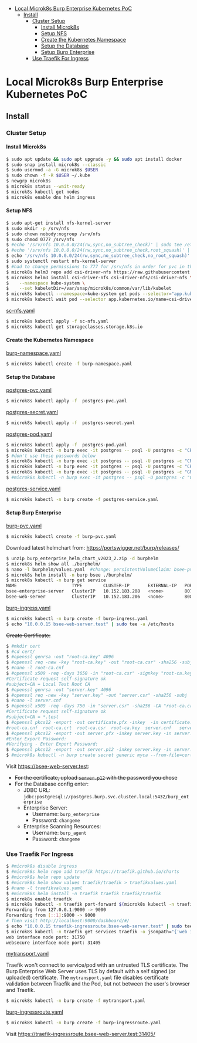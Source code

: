- [Local Microk8s Burp Enterprise Kubernetes PoC](#local-microk8s-burp-enterprise-kubernetes-poc)
  - [Install](#install)
    - [Cluster Setup](#cluster-setup)
      - [Install Microk8s](#install-microk8s)
      - [Setup NFS](#setup-nfs)
      - [Create the Kubernetes Namespace](#create-the-kubernetes-namespace)
      - [Setup the Database](#setup-the-database)
      - [Setup Burp Enterprise](#setup-burp-enterprise)
    - [Use Traefik For Ingress](#use-traefik-for-ingress)


# Local Microk8s Burp Enterprise Kubernetes PoC 

## Install

### Cluster Setup

#### Install Microk8s

```bash
$ sudo apt update && sudo apt upgrade -y && sudo apt install docker
$ sudo snap install microk8s --classic
$ sudo usermod -a -G microk8s $USER
$ sudo chown -f -R $USER ~/.kube
$ newgrp microk8s
$ microk8s status --wait-ready
$ microk8s kubectl get nodes
$ microk8s enable dns helm ingress
```

#### Setup NFS

```bash
$ sudo apt-get install nfs-kernel-server
$ sudo mkdir -p /srv/nfs
$ sudo chown nobody:nogroup /srv/nfs
$ sudo chmod 0777 /srv/nfs
$ #echo '/srv/nfs 10.0.0.0/24(rw,sync,no_subtree_check)' | sudo tee /etc/exports
$ #echo '/srv/nfs 10.0.0.0/24(rw,sync,no_subtree_check,root_squash)' | sudo tee /etc/exports
$ echo '/srv/nfs 10.0.0.0/24(rw,sync,no_subtree_check,no_root_squash)' | sudo tee /etc/exports
$ sudo systemctl restart nfs-kernel-server
$ #had to change permissions to 777 for /srv/nfs in order for pvc in the cluster to have write permissions - not ideal. I'm not sure what I'm doing wrong - this is a todo
$ microk8s helm3 repo add csi-driver-nfs https://raw.githubusercontent.com/kubernetes-csi/csi-driver-nfs/master/charts
$ microk8s helm3 install csi-driver-nfs csi-driver-nfs/csi-driver-nfs \
$    --namespace kube-system \
$    --set kubeletDir=/var/snap/microk8s/common/var/lib/kubelet
$ microk8s kubectl --namespace=kube-system get pods --selector="app.kubernetes.io/instance=csi-driver-nfs" --watch
$ microk8s kubectl wait pod --selector app.kubernetes.io/name=csi-driver-nfs --for condition=ready --namespace kube-system
```

[sc-nfs.yaml](sc-nfs.yaml)

```bash
$ microk8s kubectl apply -f sc-nfs.yaml
$ microk8s kubectl get storageclasses.storage.k8s.io
```

#### Create the Kubernetes Namespace

[burp-namespace.yaml](burp-namespace.yaml)

```bash
$ microk8s kubectl create -f burp-namespace.yaml
```

#### Setup the Database

[postgres-pvc.yaml](postgres-pvc.yaml)

```bash
$ microk8s kubectl apply -f  postgres-pvc.yaml
```

[postgres-secret.yaml](postgres-secret.yaml)

```bash
$ microk8s kubectl apply -f  postgres-secret.yaml
```
[postgres-pod.yaml](postgres-pod.yaml)

```bash
$ microk8s kubectl apply -f  postgres-pod.yaml 
$ microk8s kubectl -n burp exec -it postgres -- psql -U postgres -c "CREATE DATABASE burp_enterprise;"
$ #don't use these passwords below
$ microk8s kubectl -n burp exec -it postgres -- psql -U postgres -c "CREATE USER burp_enterprise PASSWORD 'changeme'"
$ microk8s kubectl -n burp exec -it postgres -- psql -U postgres -c "CREATE USER burp_agent PASSWORD 'changeme'"
$ microk8s kubectl -n burp exec -it postgres -- psql -U postgres -c "GRANT ALL ON DATABASE burp_enterprise TO burp_enterprise"
$ #microk8s kubectl -n burp exec -it postgres -- psql -U postgres -c "GRANT ALL ON SCHEMA public TO burp_enterprise" # this is necessary in postgres 15+
```

[postgres-service.yaml](postgres-service.yaml)

```bash
$ microk8s kubectl -n burp create -f postgres-service.yaml 
```

#### Setup Burp Enterprise

[burp-pvc.yaml](burp-pvc.yaml)

```bash
$ microk8s kubectl create -f burp-pvc.yaml
```


Download latest helmchart from: https://portswigger.net/burp/releases/

```bash
$ unzip burp_enterprise_helm_chart_v2023_2.zip -d burphelm
$ microk8s helm show all ./burphelm/
$ nano -l burphelm/values.yaml  #change: persistentVolumeClaim: bsee-pvc -> persistentVolumeClaim: burp-pvc  
$ microk8s helm install -n burp bsee ./burphelm/
$ microk8s kubectl -n burp get service
NAME                     TYPE        CLUSTER-IP       EXTERNAL-IP   PORT(S)             AGE
bsee-enterprise-server   ClusterIP   10.152.183.208   <none>        8072/TCP,8073/TCP   5m29s
bsee-web-server          ClusterIP   10.152.183.206   <none>        8080/TCP,8443/TCP   5m29s
```


[burp-ingress.yaml](burp-ingress.yaml)
```bash
$ microk8s kubectl -n burp create -f burp-ingress.yaml
$ echo "10.0.0.15 bsee-web-server.test" | sudo tee -a /etc/hosts
```

~~Create Certificate:~~

```bash
$ #mkdir cert
$ #cd cert/
$ #openssl genrsa -out "root-ca.key" 4096
$ #openssl req -new -key "root-ca.key" -out "root-ca.csr" -sha256 -subj '/CN=Local Test Root CA'
$ #nano -l root-ca.cnf
$ #openssl x509 -req -days 3650 -in "root-ca.csr" -signkey "root-ca.key" -sha256 -out "root-ca.crt" -extfile "root-ca.cnf" -extensions root_ca
#Certificate request self-signature ok
#subject=CN = Local Test Root CA
$ #openssl genrsa -out "server.key" 4096
$ #openssl req -new -key "server.key" -out "server.csr" -sha256 -subj '/CN=*.test'
$ #nano -l server.cnf
$ #openssl x509 -req -days 750 -in "server.csr" -sha256 -CA "root-ca.crt" -CAkey "root-ca.key" -CAcreateserial -out "server.crt" -extfile "server.cnf" -extensions server
#Certificate request self-signature ok
#subject=CN = *.test
$ #openssl pkcs12 -export -out certificate.pfx -inkey  -in certificate.crt -certfile more.crt
#root-ca.cnf  root-ca.crt  root-ca.csr  root-ca.key  server.cnf   server.crt   server.csr   server.key   
$ #openssl pkcs12 -export -out server.pfx -inkey server.key -in server.crt 
#Enter Export Password:
#Verifying - Enter Export Password:
$ #openssl pkcs12 -export -out server.p12 -inkey server.key -in server.crt 
$ #microk8s kubectl -n burp create secret generic myca --from-file=cert/root-ca.crt
```

Visit https://bsee-web-server.test:
- ~~For the certificate, upload `server.p12` with the password you chose~~
- For the Database config enter:
  - JDBC URL: `jdbc:postgresql://postgres.burp.svc.cluster.local:5432/burp_enterprise`
  - Enterprise Server:
    - Username: `burp_enterprise`
    - Password: `changeme`
  - Enterprise Scanning Resources:
    - Username: `burp_agent`
    - Password: `changeme`

### Use Traefik For Ingress

```bash
$ #microk8s disable ingress
$ #microk8s helm repo add traefik https://traefik.github.io/charts
$ #microk8s helm repo update
$ #microk8s helm show values traefik/traefik > traefikvalues.yaml
$ #nano -l traefikvalues.yaml
$ #microk8s helm install -n traefik traefik traefik/traefik
$ microk8s enable traefik
$ microk8s kubectl -n traefik port-forward $(microk8s kubectl -n traefik get pods --selector "app.kubernetes.io/name=traefik" --output=name) 9000:9000
Forwarding from 127.0.0.1:9000 -> 9000
Forwarding from [::1]:9000 -> 9000
# Then visit http://localhost:9000/dashboard/#/
$ echo "10.0.0.15 traefik-ingressroute.bsee-web-server.test" | sudo tee -a /etc/hosts
$ microk8s kubectl -n traefik get services traefik -o jsonpath="{'web interface node port: '}{.spec.ports[?(@.name=='web')].nodePort}{'\n'}{'websecure interface node port: '}{.spec.ports[?(@.name=='websecure')].nodePort}{'\n'}"
web interface node port: 31750
websecure interface node port: 31405
```

[mytransport.yaml](mytransport.yaml)

Traefik won't connect to service/pod with an untrusted TLS certificate. The Burp Enterprise Web Server uses TLS by default with a self signed (or uploaded) certificate. The `mytransport.yaml` file disables certificate validation between Traefik and the Pod, but not between the user's browser and Traefik.

```bash
$ microk8s kubectl -n burp create -f mytransport.yaml
```

[burp-ingressroute.yaml](burp-ingressroute.yaml)

```bash
$ microk8s kubectl -n burp create -f burp-ingressroute.yaml 
```

Visit https://traefik-ingressroute.bsee-web-server.test:31405/